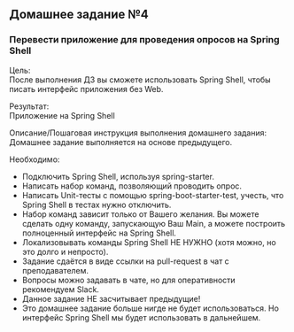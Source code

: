 <h2>Домашнее задание №4</h2>

<h3>Перевести приложение для проведения опросов на Spring Shell</h3>

Цель:  
После выполнения ДЗ вы сможете использовать Spring Shell, чтобы писать интерфейс приложения без Web.

Результат:  
Приложение на Spring Shell


Описание/Пошаговая инструкция выполнения домашнего задания:  
Домашнее задание выполняется на основе предыдущего.

Необходимо:  
* Подключить Spring Shell, используя spring-starter.
* Написать набор команд, позволяющий проводить опрос.
* Написать Unit-тесты с помощью spring-boot-starter-test, учесть, что Spring Shell в тестах нужно отключить.
* Набор команд зависит только от Вашего желания. Вы можете сделать одну команду, запускающую Ваш Main, а можете построить полноценный интерфейс на Spring Shell.
* Локализовывать команды Spring Shell НЕ НУЖНО (хотя можно, но это долго и непросто).
* Задание сдаётся в виде ссылки на pull-request в чат с преподавателем.
* Вопросы можно задавать в чате, но для оперативности рекомендуем Slack.
* Данное задание НЕ засчитывает предыдущие!
* Это домашнее задание больше нигде не будет использоваться. Но интерфейс Spring Shell мы будет использовать в дальнейшем.

